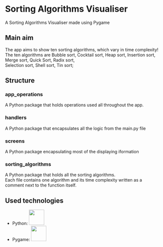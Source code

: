 # Sorting Algorithms Visualiser
A Sorting Algorithms Visualiser made using Pygame

## Main aim
The app aims to show ten sorting algorithms, which vary in time complexity! <br>
The ten algorithms are Bubble sort, Cocktail sort, Heap sort, Insertion sort, Merge sort, Quick Sort, Radix sort,<br>Selection sort, Shell sort, Tin sort;

## Structure
### app_operations
A Python package that holds operations used all throughout the app.

### handlers
A Python package that encapsulates all the logic from the main.py file

### screens
A Python package encapsulating most of the displaying iformation

### sorting_algorithms
A Python package that holds all the sorting algorithms. <br>
Each file contains one algorithm and its time complexity written as a comment next to the function itself.

## Used technologies
<ul>
  <li>
    Python: <img src="https://github.com/victorchoTF/sorting_algorithms_visualiser/assets/117527071/d243a56d-3906-46b7-aefd-54194b047c5a" width="50" height="50" />
  </li>
  <li>
    Pygame: <img src="https://github.com/victorchoTF/sorting_algorithms_visualiser/assets/117527071/ad280475-2d65-4f3e-aabb-291394a6e536" width="50" height="50"/>
  </li>
</ul>
